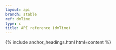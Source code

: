 ```yaml
---
layout: api
branch: stable
ref: dmTime
type: c
title: API reference (dmTime)
---
```

{% include anchor_headings.html html=content %}